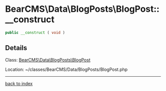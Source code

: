 # BearCMS\Data\BlogPosts\BlogPost::__construct

```php
public __construct ( void )
```

## Details

Class: [BearCMS\Data\BlogPosts\BlogPost](bearcms.data.blogposts.blogpost.class.md)

Location: ~/classes/BearCMS/Data/BlogPosts/BlogPost.php

---

[back to index](index.md)

